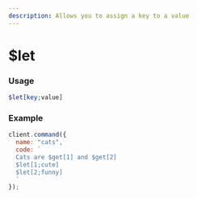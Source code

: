 ```yaml
---
description: Allows you to assign a key to a value
---
```


# $let

### Usage

```php
$let[key;value]
```

### Example

```javascript
client.command({
  name: "cats",
  code: `
  Cats are $get[1] and $get[2]
  $let[1;cute]
  $let[2;funny] 
  `
});
```

